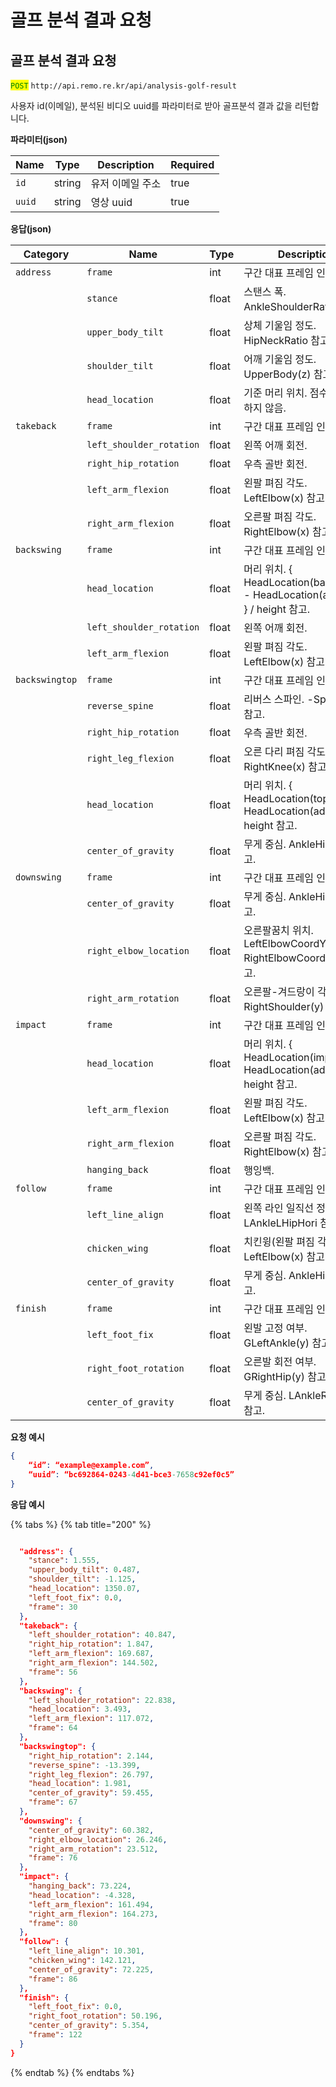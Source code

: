 # 골프 분석 결과 요청

## 골프 분석 결과 요청

<mark style="color:green;">`POST`</mark> `http://api.remo.re.kr/api/analysis-golf-result`

사용자 id(이메일), 분석된 비디오 uuid를 파라미터로 받아 골프분석 결과 값을 리턴합니다.

**파라미터(json)**

<table><thead><tr><th>Name</th><th>Type</th><th>Description</th><th data-type="checkbox">Required</th></tr></thead><tbody><tr><td><code>id</code></td><td>string</td><td>유저 이메일 주소</td><td>true</td></tr><tr><td><code>uuid</code></td><td>string</td><td>영상 uuid</td><td>true</td></tr></tbody></table>

**응답(json)**

<table><thead><tr><th width="185">Category</th><th width="126">Name</th><th width="86">Type</th><th>Description</th></tr></thead><tbody><tr><td><code>address</code></td><td><code>frame</code></td><td>int</td><td>구간 대표 프레임 인덱스</td></tr><tr><td></td><td><code>stance</code></td><td>float</td><td>스탠스 폭. AnkleShoulderRatio 참고.</td></tr><tr><td></td><td><code>upper_body_tilt</code></td><td>float</td><td>상체 기울임 정도. HipNeckRatio 참고.</td></tr><tr><td></td><td><code>shoulder_tilt</code></td><td>float</td><td>어깨 기울임 정도. UpperBody(z) 참고.</td></tr><tr><td></td><td><code>head_location</code></td><td>float</td><td>기준 머리 위치. 점수에는 반영하지 않음.</td></tr><tr><td><code>takeback</code></td><td><code>frame</code></td><td>int</td><td>구간 대표 프레임 인덱스</td></tr><tr><td></td><td><code>left_shoulder_rotation</code></td><td>float</td><td>왼쪽 어깨 회전.</td></tr><tr><td></td><td><code>right_hip_rotation</code></td><td>float</td><td>우측 골반 회전.</td></tr><tr><td></td><td><code>left_arm_flexion</code></td><td>float</td><td>왼팔 펴짐 각도. LeftElbow(x) 참고.</td></tr><tr><td></td><td><code>right_arm_flexion</code></td><td>float</td><td>오른팔 펴짐 각도. RightElbow(x) 참고.</td></tr><tr><td><code>backswing</code></td><td><code>frame</code></td><td>int</td><td>구간 대표 프레임 인덱스</td></tr><tr><td></td><td><code>head_location</code></td><td>float</td><td>머리 위치. { HeadLocation(backswing) - HeadLocation(address) } / height 참고.</td></tr><tr><td></td><td><code>left_shoulder_rotation</code></td><td>float</td><td>왼쪽 어깨 회전.</td></tr><tr><td></td><td><code>left_arm_flexion</code></td><td>float</td><td>왼팔 펴짐 각도. LeftElbow(x) 참고.</td></tr><tr><td><code>backswingtop</code></td><td><code>frame</code></td><td>int</td><td>구간 대표 프레임 인덱스</td></tr><tr><td></td><td><code>reverse_spine</code></td><td>float</td><td>리버스 스파인. -Spine2(x) 참고.</td></tr><tr><td></td><td><code>right_hip_rotation</code></td><td>float</td><td>우측 골반 회전.</td></tr><tr><td></td><td><code>right_leg_flexion</code></td><td>float</td><td>오른 다리 펴짐 각도. RightKnee(x) 참고.</td></tr><tr><td></td><td><code>head_location</code></td><td>float</td><td>머리 위치. { HeadLocation(top) - HeadLocation(address) } / height 참고.</td></tr><tr><td></td><td><code>center_of_gravity</code></td><td>float</td><td>무게 중심. AnkleHipRatio 참고.</td></tr><tr><td><code>downswing</code></td><td><code>frame</code></td><td>int</td><td>구간 대표 프레임 인덱스</td></tr><tr><td></td><td><code>center_of_gravity</code></td><td>float</td><td>무게 중심. AnkleHipRatio 참고.</td></tr><tr><td></td><td><code>right_elbow_location</code></td><td>float</td><td>오른팔꿈치 위치. LeftElbowCoordY - RightElbowCoordY > 0 참고.</td></tr><tr><td></td><td><code>right_arm_rotation</code></td><td>float</td><td>오른팔-겨드랑이 각도. RightShoulder(y) 참고.</td></tr><tr><td><code>impact</code></td><td><code>frame</code></td><td>int</td><td>구간 대표 프레임 인덱스</td></tr><tr><td></td><td><code>head_location</code></td><td>float</td><td>머리 위치. { HeadLocation(impact) - HeadLocation(address) } / height 참고.</td></tr><tr><td></td><td><code>left_arm_flexion</code></td><td>float</td><td>왼팔 펴짐 각도. LeftElbow(x) 참고.</td></tr><tr><td></td><td><code>right_arm_flexion</code></td><td>float</td><td>오른팔 펴짐 각도. RightElbow(x) 참고.</td></tr><tr><td></td><td><code>hanging_back</code></td><td>float</td><td>행잉백.</td></tr><tr><td><code>follow</code></td><td><code>frame</code></td><td>int</td><td>구간 대표 프레임 인덱스</td></tr><tr><td></td><td><code>left_line_align</code></td><td>float</td><td>왼쪽 라인 일직선 정도. LAnkleLHipHori 참고.</td></tr><tr><td></td><td><code>chicken_wing</code></td><td>float</td><td>치킨윙(왼팔 펴짐 각도). LeftElbow(x) 참고.</td></tr><tr><td></td><td><code>center_of_gravity</code></td><td>float</td><td>무게 중심. AnkleHipRatio 참고.</td></tr><tr><td><code>finish</code></td><td><code>frame</code></td><td>int</td><td>구간 대표 프레임 인덱스</td></tr><tr><td></td><td><code>left_foot_fix</code></td><td>float</td><td>왼발 고정 여부. GLeftAnkle(y) 참고.</td></tr><tr><td></td><td><code>right_foot_rotation</code></td><td>float</td><td>오른발 회전 여부. GRightHip(y) 참고.</td></tr><tr><td></td><td><code>center_of_gravity</code></td><td>float</td><td>무게 중심. LAnkleRHipHori 참고.</td></tr></tbody></table>

**요청 예시**

```json
{
    “id”: “example@example.com”,
    “uuid”: “bc692864-0243-4d41-bce3-7658c92ef0c5”
}
```

**응답 예시**

{% tabs %}
{% tab title="200" %}
```json

  "address": {
    "stance": 1.555,
    "upper_body_tilt": 0.487,
    "shoulder_tilt": -1.125,
    "head_location": 1350.07,
    "left_foot_fix": 0.0,
    "frame": 30
  },
  "takeback": {
    "left_shoulder_rotation": 40.847,
    "right_hip_rotation": 1.847,
    "left_arm_flexion": 169.687,
    "right_arm_flexion": 144.502,
    "frame": 56
  },
  "backswing": {
    "left_shoulder_rotation": 22.838,
    "head_location": 3.493,
    "left_arm_flexion": 117.072,
    "frame": 64
  },
  "backswingtop": {
    "right_hip_rotation": 2.144,
    "reverse_spine": -13.399,
    "right_leg_flexion": 26.797,
    "head_location": 1.981,
    "center_of_gravity": 59.455,
    "frame": 67
  },
  "downswing": {
    "center_of_gravity": 60.382,
    "right_elbow_location": 26.246,
    "right_arm_rotation": 23.512,
    "frame": 76
  },
  "impact": {
    "hanging_back": 73.224,
    "head_location": -4.328,
    "left_arm_flexion": 161.494,
    "right_arm_flexion": 164.273,
    "frame": 80
  },
  "follow": {
    "left_line_align": 10.301,
    "chicken_wing": 142.121,
    "center_of_gravity": 72.225,
    "frame": 86
  },
  "finish": {
    "left_foot_fix": 0.0,
    "right_foot_rotation": 50.196,
    "center_of_gravity": 5.354,
    "frame": 122
  }
}
```
{% endtab %}
{% endtabs %}
